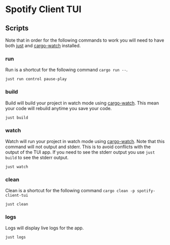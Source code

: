 # Spotify Client TUI 

## Scripts

Note that in order for the following commands to work you will need to have both
[just](https://github.com/casey/just) and 
[cargo-watch](https://github.com/watchexec/cargo-watch) installed.

### run

Run is a shortcut for the following command `cargo run --`. 

```
just run control pause-play
```

### build

Build will build your project in watch mode using 
[cargo-watch](https://github.com/watchexec/cargo-watch).
This mean your code will rebuild anytime you save your code.

```
just build
```

### watch 

Watch will run your project in watch mode using 
[cargo-watch](https://github.com/watchexec/cargo-watch).
Note that this command will not output and stderr. This is to avoid conflicts
with the output of the TUI app. If you need to see the stderr output you use
`just build` to see the stderr output. 

```
just watch 
```

### clean

Clean is a shortcut for the following command `cargo clean -p spotify-client-tui`

```
just clean
```

### logs

Logs will display live logs for the app.

```
just logs
```
